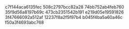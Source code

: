 c7f144aca6135fec
508c2797bcc82a28
74bb752ab4feb760
35f9d56a8197b69c
473cb2351542b191
e219d05e19591826
3f47666092a512af
12237f8a2f5f97b4
b045f4ba5a60a46c
f50a3f4693abc768
